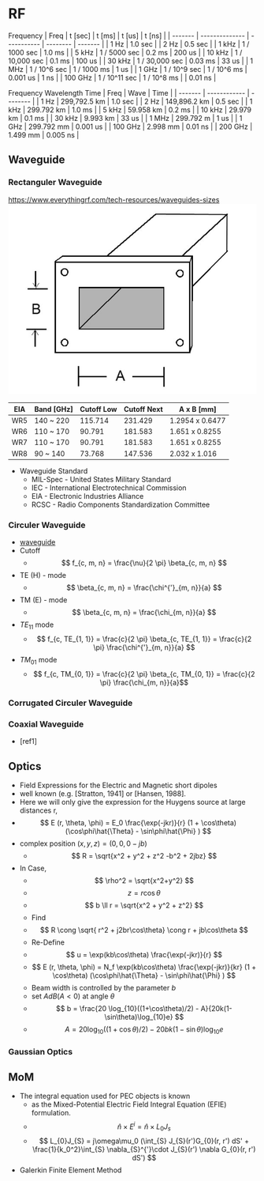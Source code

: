 # RF

Frequency
| Freq    | t [sec]        | t [ms]      | t [us]   | t [ns]  |
| ------- | -------------- | ----------- | -------- | ------- |
| 1 Hz    | 1.0 sec        |
| 2 Hz    | 0.5 sec        |
| 1 kHz   | 1 / 1000 sec   | 1.0 ms      |
| 5 kHz   | 1 / 5000 sec   | 0.2 ms      | 200 us   |
| 10 kHz  | 1 / 10,000 sec | 0.1 ms      | 100 us   |
| 30 kHz  | 1 / 30,000 sec | 0.03 ms     | 33 us    |
| 1 MHz   | 1 / 10^6 sec   | 1 / 1000 ms | 1 us     |
| 1 GHz   | 1 / 10^9 sec   | 1 / 10^6 ms | 0.001 us | 1 ns    |
| 100 GHz | 1 / 10^11 sec  | 1 / 10^8 ms |          | 0.01 ns |

Frequency Wavelength Time
| Freq    | Wave         | Time     |
| ------- | ------------ | -------- |
| 1 Hz    | 299,792.5 km | 1.0 sec  |
| 2 Hz    | 149,896.2 km | 0.5 sec  |
| 1 kHz   | 299.792 km   | 1.0 ms   |
| 5 kHz   | 59.958 km    | 0.2 ms   |
| 10 kHz  | 29.979 km    | 0.1 ms   |
| 30 kHz  | 9.993 km     | 33 us    |
| 1 MHz   | 299.792 m    | 1 us     |
| 1 GHz   | 299.792 mm   | 0.001 us |
| 100 GHz | 2.998 mm     | 0.01 ns  |
| 200 GHz | 1.499 mm     | 0.005 ns |

## Waveguide

### Rectanguler Waveguide

<https://www.everythingrf.com/tech-resources/waveguides-sizes>
![waveguide](./waveguide.jpg)

| EIA | Band [GHz] | Cutoff Low | Cutoff Next | A x B [mm]      |
| --- | ---------- | ---------- | ----------- | --------------- |
| WR5 | 140 ~ 220  | 115.714    | 231.429     | 1.2954 x 0.6477 |
| WR6 | 110 ~ 170  | 90.791     | 181.583     | 1.651 x 0.8255  |
| WR7 | 110 ~ 170  | 90.791     | 181.583     | 1.651 x 0.8255  |
| WR8 | 90 ~ 140   | 73.768     | 147.536     | 2.032 x 1.016   |

- Waveguide Standard
  - MIL-Spec - United States Military Standard
  - IEC - International Electrotechnical Commission
  - EIA - Electronic Industries Alliance
  - RCSC - Radio Components Standardization Committee

### Circuler Waveguide

- [waveguide](https://www.qwed.eu/CircularWaveguides.pdf)
- Cutoff
  - $$ f_{c, m, n} = \frac{\nu}{2 \pi} \beta_{c, m, n} $$
- TE (H) - mode
  - $$ \beta_{c, m, n} = \frac{\chi^{'}_{m, n}}{a} $$
- TM (E) - mode
  - $$ \beta_{c, m, n} = \frac{\chi_{m, n}}{a} $$
- $TE_{11}$ mode
  - $$ f_{c, TE_{1, 1}} = \frac{c}{2 \pi} \beta_{c, TE_{1, 1}} = \frac{c}{2 \pi} \frac{\chi^{'}_{m, n}}{a} $$
- $TM_{01}$ mode
  - $$ f_{c, TM_{0, 1}} = \frac{c}{2 \pi} \beta_{c, TM_{0, 1}} = \frac{c}{2 \pi} \frac{\chi_{m, n}}{a}$$

### Corrugated Circuler Waveguide

### Coaxial Waveguide

- [ref1]

## Optics

- Field Expressions for the Electric and Magnetic short dipoles
- well known (e.g. [Stratton, 1941] or [Hansen, 1988].
- Here we will only give the expression for the Huygens source at large distances r,
- $$ E (r, \theta, \phi) = E_0 \frac{\exp(-jkr)}{r} (1 + \cos\theta) (\cos\phi\hat{\Theta} - \sin\phi\hat{\Phi} ) $$
- complex position $(x, y, z) = (0, 0, 0 - jb)$
  - $$ R = \sqrt{x^2 + y^2 + z^2 -b^2 + 2jbz} $$
- In Case,
  - $$ \rho^2 = \sqrt{x^2+y^2} $$
  - $$ z = r\cos \theta $$
  - $$ b \ll r = \sqrt{x^2 + y^2 + z^2} $$
  - Find
  - $$ R \cong \sqrt{ r^2 + j2br\cos\theta} \cong r + jb\cos\theta $$
  - Re-Define
  - $$ u = \exp(kb\cos\theta) \frac{\exp(-jkr)}{r} $$
  - $$ E (r, \theta, \phi) = N_f \exp(kb\cos\theta) \frac{\exp(-jkr)}{kr} (1 + \cos\theta) (\cos\phi\hat{\Theta} - \sin\phi\hat{\Phi} ) $$
  - Beam width is controlled by the parameter $b$
  - set $AdB (A < 0)$ at angle $\theta$
  - $$ b = \frac{20 \log_{10}((1+\cos\theta)/2) - A}{20k(1-\sin\theta)\log_{10}e} $$
  - $$ A = 20 \log_{10}((1+\cos\theta)/2) - 20bk(1-\sin\theta)\log_{10}e$$

### Gaussian Optics

## MoM

- The integral equation used for PEC objects is known
  - as the Mixed-Potential Electric Field Integral Equation (EFIE) formulation.
  - $$ \hat{n} \times E^{i} = \hat{n} \times L_{0} J_{s} $$
  - $$ L_{0}J_{S} = j\omega\mu_0 (\int_{S} J_{S}(r')G_{0}(r, r') dS' + \frac{1}{k_0^2}\int_{S} \nabla_{S}^{'}\cdot J_{S}(r') \nabla G_{0}(r, r') dS') $$
- Galerkin Finite Element Method
